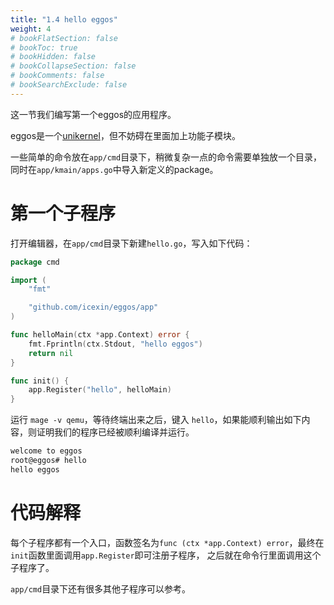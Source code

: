 ```yaml
---
title: "1.4 hello eggos"
weight: 4
# bookFlatSection: false
# bookToc: true
# bookHidden: false
# bookCollapseSection: false
# bookComments: false
# bookSearchExclude: false
---
```


这一节我们编写第一个eggos的应用程序。

eggos是一个[unikernel](https://en.wikipedia.org/wiki/Unikernel)，但不妨碍在里面加上功能子模块。

一些简单的命令放在`app/cmd`目录下，稍微复杂一点的命令需要单独放一个目录，同时在`app/kmain/apps.go`中导入新定义的package。

# 第一个子程序

打开编辑器，在`app/cmd`目录下新建`hello.go`，写入如下代码：

``` go
package cmd

import (
	"fmt"

	"github.com/icexin/eggos/app"
)

func helloMain(ctx *app.Context) error {
	fmt.Fprintln(ctx.Stdout, "hello eggos")
	return nil
}

func init() {
	app.Register("hello", helloMain)
}
```

运行 `mage -v qemu`，等待终端出来之后，键入 `hello`，如果能顺利输出如下内容，则证明我们的程序已经被顺利编译并运行。

``` sh
welcome to eggos
root@eggos# hello
hello eggos
```

# 代码解释

每个子程序都有一个入口，函数签名为`func (ctx *app.Context) error`，最终在`init`函数里面调用`app.Register`即可注册子程序，
之后就在命令行里面调用这个子程序了。

`app/cmd`目录下还有很多其他子程序可以参考。